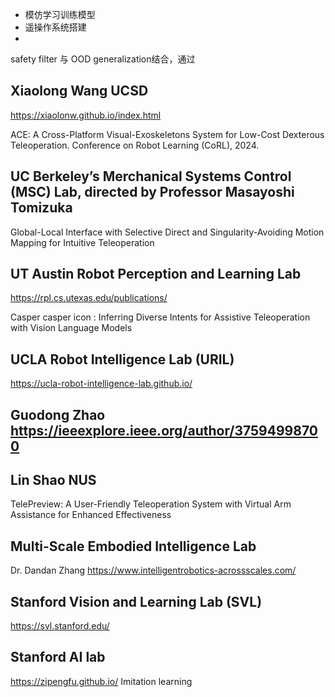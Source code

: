- 模仿学习训练模型
- 遥操作系统搭建
- 

safety filter 与 OOD generalization结合，通过

## Xiaolong Wang UCSD

https://xiaolonw.github.io/index.html

ACE: A Cross-Platform Visual-Exoskeletons System for Low-Cost Dexterous Teleoperation.
Conference on Robot Learning (CoRL), 2024.


## UC Berkeley’s Merchanical Systems Control (MSC) Lab, directed by Professor Masayoshi Tomizuka

Global-Local Interface with Selective Direct and Singularity-Avoiding Motion Mapping for Intuitive Teleoperation


## UT Austin Robot Perception and Learning Lab
https://rpl.cs.utexas.edu/publications/

Casper casper icon : Inferring Diverse Intents for Assistive Teleoperation with Vision Language Models

## UCLA Robot Intelligence Lab (URIL) 
https://ucla-robot-intelligence-lab.github.io/

## Guodong Zhao https://ieeexplore.ieee.org/author/37594998700

## Lin Shao NUS
TelePreview: A User-Friendly Teleoperation System with Virtual Arm Assistance for Enhanced Effectiveness

## Multi-Scale Embodied Intelligence Lab

Dr. Dandan Zhang https://www.intelligentrobotics-acrossscales.com/

## Stanford Vision and Learning Lab (SVL)
https://svl.stanford.edu/

## Stanford AI lab
https://zipengfu.github.io/
Imitation learning